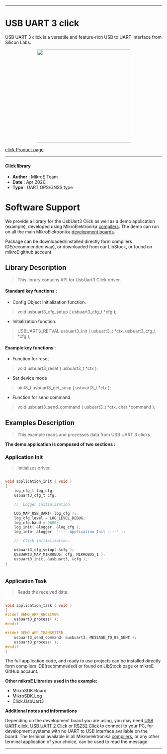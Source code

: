 
---
# USB UART 3 click

USB UART 3 click is a versatile and feature-rich USB to UART interface from Silicon Labs.

<p align="center">
  <img src="https://download.mikroe.com/images/click_for_ide/usbuart3_click.png" height=300px>
</p>

[click Product page](<https://www.mikroe.com/usb-uart-3-click>)

---


#### Click library 

- **Author**        : MikroE Team
- **Date**          : Apr 2020.
- **Type**          : UART GPS/GNSS type


# Software Support

We provide a library for the UsbUart3 Click 
as well as a demo application (example), developed using MikroElektronika 
[compilers](https://shop.mikroe.com/compilers). 
The demo can run on all the main MikroElektronika [development boards](https://shop.mikroe.com/development-boards).

Package can be downloaded/installed directly form compilers IDE(recommended way), or downloaded from our LibStock, or found on mikroE github account. 

## Library Description

> This library contains API for UsbUart3 Click driver.

#### Standard key functions :

- Config Object Initialization function.
> void usbuart3_cfg_setup ( usbuart3_cfg_t *cfg ); 
 
- Initialization function.
> USBUART3_RETVAL usbuart3_init ( usbuart3_t *ctx, usbuart3_cfg_t *cfg );

#### Example key functions :

- Function for reset
> void usbuart3_reset ( usbuart3_t *ctx );
 
- Set device mode
> uint8_t usbuart3_get_susp ( usbuart3_t *ctx );

- Function for send command
> void usbuart3_send_command ( usbuart3_t *ctx, char *command );

## Examples Description

> This example reads and processes data from USB UART 3 clicks.

**The demo application is composed of two sections :**

### Application Init 

> Initializes driver.

```c

void application_init ( void )
{
    log_cfg_t log_cfg;
    usbuart3_cfg_t cfg;

    //  Logger initialization.

    LOG_MAP_USB_UART( log_cfg );
    log_cfg.level = LOG_LEVEL_DEBUG;
    log_cfg.baud = 9600;
    log_init( &logger, &log_cfg );
    log_info( &logger, "---- Application Init ----" );

    //  Click initialization.

    usbuart3_cfg_setup( &cfg );
    USBUART3_MAP_MIKROBUS( cfg, MIKROBUS_1 );
    usbuart3_init( &usbuart3, &cfg );
}
  
```

### Application Task

> Reads the received data.

```c

void application_task ( void )
{
#ifdef DEMO_APP_RECEIVER
    usbuart3_process( );
#endif

#ifdef DEMO_APP_TRANSMITER
    usbuart3_send_command( &usbuart3, MESSAGE_TO_BE_SENT );
    usbuart3_process( );
#endif
} 

```

The full application code, and ready to use projects can be  installed directly form compilers IDE(recommneded) or found on LibStock page or mikroE GitHub accaunt.

**Other mikroE Libraries used in the example:** 

- MikroSDK.Board
- MikroSDK.Log
- Click.UsbUart3

**Additional notes and informations**

Depending on the development board you are using, you may need 
[USB UART click](https://shop.mikroe.com/usb-uart-click), 
[USB UART 2 Click](https://shop.mikroe.com/usb-uart-2-click) or 
[RS232 Click](https://shop.mikroe.com/rs232-click) to connect to your PC, for 
development systems with no UART to USB interface available on the board. The 
terminal available in all Mikroelektronika 
[compilers](https://shop.mikroe.com/compilers), or any other terminal application 
of your choice, can be used to read the message.



---
